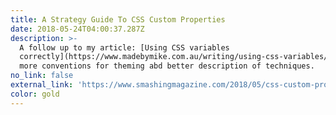 ```yaml
---
title: A Strategy Guide To CSS Custom Properties
date: 2018-05-24T04:00:37.287Z
description: >-
  A follow up to my article: [Using CSS variables
  correctly](https://www.madebymike.com.au/writing/using-css-variables/) with
  more conventions for theming abd better description of techniques.
no_link: false
external_link: 'https://www.smashingmagazine.com/2018/05/css-custom-properties-strategy-guide/'
color: gold
---
```


